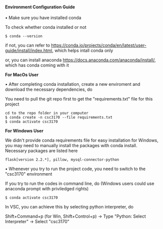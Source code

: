 #### Environment Configuration Guide

$\bullet$ Make sure you have installed conda

To check whether conda installed or not

```
$ conda --version
```

if not, you can refer to https://conda.io/projects/conda/en/latest/user-guide/install/index.html, which helps intall conda only

or, you can install anaconda https://docs.anaconda.com/anaconda/install/, which has conda coming with it 



**For MacOs User**

$\bullet$ After completing conda installation, create a new enviroment and download the necessary dependencies, do

You need to pull the git repo first to get the "requirements.txt" file for this project

```
cd to the repo folder in your computer
$ conda create -n csc3170 --file requirements.txt
$ conda activate csc3170
```

**For Windows User**

We didn't provide conda requirements file for easy installation for Windows, you may need to manually install the packages with conda install. Necessary packages are listed here

```
flask[version 2.2.*], pillow, mysql-connector-python
```



$\bullet$ Whenever you try to run the project code, you need to switch to the "csc3170" environment

If you try to run the codes in command line, do
(Windows users could use anaconda prompt with priviledged rights)
```
$ conda activate csc3170
```

In VSC, you can achieve this by selecting python interpreter, do

Shift+Command+p (for Win, Shift+Control+p) $\rightarrow$ Type "Python: Select Interpreter" $\rightarrow$ Select "csc3170"



